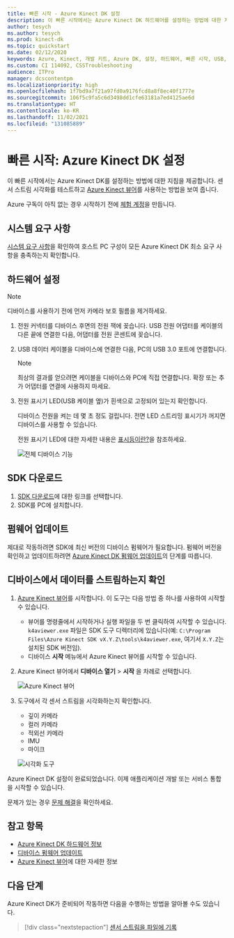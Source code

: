 ```yaml
---
title: 빠른 시작 - Azure Kinect DK 설정
description: 이 빠른 시작에서는 Azure Kinect DK 하드웨어를 설정하는 방법에 대한 지침을 제공합니다.
author: tesych
ms.author: tesych
ms.prod: kinect-dk
ms.topic: quickstart
ms.date: 02/12/2020
keywords: Azure, Kinect, 개발 키트, Azure DK, 설정, 하드웨어, 빠른 시작, USB, 전원, 뷰어, 센서, 스트리밍, 설정, SDK, 펌웨어
ms.custom: CI 114092, CSSTroubleshooting
audience: ITPro
manager: dcscontentpm
ms.localizationpriority: high
ms.openlocfilehash: 1f7bd9a7f21a97fd0a9176fcd8a8f8ec40f1777e
ms.sourcegitcommit: 106f5c9fa5c6d3498dd1cfe63181a7ed4125ae6d
ms.translationtype: HT
ms.contentlocale: ko-KR
ms.lasthandoff: 11/02/2021
ms.locfileid: "131085889"
---
```

# <a name="quickstart-set-up-your-azure-kinect-dk"></a>빠른 시작: Azure Kinect DK 설정

이 빠른 시작에서는 Azure Kinect DK를 설정하는 방법에 대한 지침을 제공합니다. 센서 스트림 시각화를 테스트하고 [Azure Kinect 뷰어](azure-kinect-viewer.md)를 사용하는 방법을 보여 줍니다.

Azure 구독이 아직 없는 경우 시작하기 전에 [체험 계정](https://azure.microsoft.com/free/?WT.mc_id=A261C142F)을 만듭니다.

## <a name="system-requirements"></a>시스템 요구 사항

[시스템 요구 사항](system-requirements.md)을 확인하여 호스트 PC 구성이 모든 Azure Kinect DK 최소 요구 사항을 충족하는지 확인합니다.

## <a name="set-up-hardware"></a>하드웨어 설정

> [!NOTE]
> 디바이스를 사용하기 전에 먼저 카메라 보호 필름을 제거하세요.

1. 전원 커넥터를 디바이스 후면의 전원 잭에 꽂습니다. USB 전원 어댑터를 케이블의 다른 끝에 연결한 다음, 어댑터를 전원 콘센트에 꽂습니다.
2. USB 데이터 케이블을 디바이스에 연결한 다음, PC의 USB 3.0 포트에 연결합니다.
   >[!NOTE]
   >최상의 결과를 얻으려면 케이블을 디바이스와 PC에 직접 연결합니다. 확장 또는 추가 어댑터를 연결에 사용하지 마세요.

3. 전원 표시기 LED(USB 케이블 옆)가 흰색으로 고정되어 있는지 확인합니다.
  
   디바이스 전원을 켜는 데 몇 초 정도 걸립니다. 전면 LED 스트리밍 표시기가 꺼지면 디바이스를 사용할 수 있습니다.  

   전원 표시기 LED에 대한 자세한 내용은 [표시등이란?](hardware-specification.md#what-does-the-light-mean)을 참조하세요.

    ![전체 디바이스 기능](./media/quickstarts/full-device-features.png)

## <a name="download-the-sdk"></a>SDK 다운로드

1. [SDK 다운로드](sensor-sdk-download.md)에 대한 링크를 선택합니다.
2. SDK를 PC에 설치합니다.

## <a name="update-firmware"></a>펌웨어 업데이트

제대로 작동하려면 SDK에 최신 버전의 디바이스 펌웨어가 필요합니다. 펌웨어 버전을 확인하고 업데이트하려면 [Azure Kinect DK 펌웨어 업데이트](update-device-firmware.md)의 단계를 따릅니다.

## <a name="verify-that-the-device-streams-data"></a>디바이스에서 데이터를 스트림하는지 확인

1. [Azure Kinect 뷰어](azure-kinect-viewer.md)를 시작합니다. 이 도구는 다음 방법 중 하나를 사용하여 시작할 수 있습니다.
   - 뷰어를 명령줄에서 시작하거나 실행 파일을 두 번 클릭하여 시작할 수 있습니다. `k4aviewer.exe` 파일은 SDK 도구 디렉터리에 있습니다(예: `C:\Program Files\Azure Kinect SDK vX.Y.Z\tools\k4aviewer.exe`, 여기서 `X.Y.Z`는 설치된 SDK 버전임).
   - 디바이스 **시작** 메뉴에서 Azure Kinect 뷰어를 시작할 수 있습니다.
2. Azure Kinect 뷰어에서 **디바이스 열기** > **시작** 을 차례로 선택합니다.

    ![Azure Kinect 뷰어](./media/quickstarts/viewer.png)

3. 도구에서 각 센서 스트림을 시각화하는지 확인합니다.
   - 깊이 카메라
   - 컬러 카메라
   - 적외선 카메라
   - IMU
   - 마이크

    ![시각화 도구](./media/quickstarts/visualization-tool.png)

Azure Kinect DK 설정이 완료되었습니다. 이제 애플리케이션 개발 또는 서비스 통합을 시작할 수 있습니다.

문제가 있는 경우 [문제 해결](troubleshooting.md)을 확인하세요.

## <a name="see-also"></a>참고 항목

- [Azure Kinect DK 하드웨어 정보](hardware-specification.md)
- [디바이스 펌웨어 업데이트](update-device-firmware.md)
- [Azure Kinect 뷰어](azure-kinect-viewer.md)에 대한 자세한 정보

## <a name="next-steps"></a>다음 단계

Azure Kinect DK가 준비되어 작동하면 다음을 수행하는 방법을 알아볼 수도 있습니다.
> [!div class="nextstepaction"]
> [센서 스트림을 파일에 기록](record-sensor-streams-file.md)
